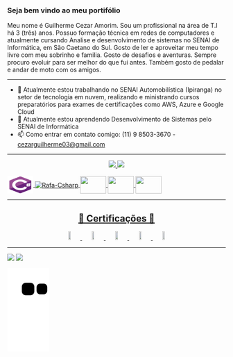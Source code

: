 ### Seja bem vindo ao meu portifólio 
<div>
 Meu nome é Guilherme Cezar Amorim. Sou um profissional na área de T.I há 3 (três) anos. Possuo formação técnica em redes de computadores e atualmente cursando Analise e desenvolvimento de sistemas no SENAI de Informática, em São Caetano do Sul. 
  Gosto de ler e aproveitar meu tempo livre com meu sobrinho e familia. Gosto de desafios e aventuras. Sempre procuro evoluir para ser melhor do que fui antes. Também gosto de pedalar e andar de moto com os amigos.
 
 <hr>

 - 🔭 Atualmente estou trabalhando no SENAI Automobilística (Ipiranga) no setor de tecnologia em nuvem, realizando e ministrando cursos preparatórios para exames de certificações 
 como AWS, Azure e Google Cloud
- 🌱 Atualmente estou aprendendo Desenvolvimento de Sistemas pelo SENAI de Informática
- 📫 Como entrar em contato comigo: (11) 9 8503-3670 - cezarguilherme03@gmail.com
 
 <hr>
 
</div>


<div align="center">
  <a href="https://github.com/G648">
  <img height="160em" src="https://github-readme-stats.vercel.app/api?username=G648&show_icons=true&theme=dark&include_all_commits=true&count_private=true"/>
  <img height="160em" src="https://github-readme-stats.vercel.app/api/top-langs/?username=G648&layout=compact&langs_count=7&theme=dark"/>
</div align="center">
 <div style="display: inline_block"><br>
  <img align="center" alt="Rafa-Csharp" height="40" width="60" src="https://raw.githubusercontent.com/devicons/devicon/master/icons/csharp/csharp-original.svg">
   <img align="center" alt="Rafa-Csharp" height="40" width="60" src="https://img.shields.io/badge/Java-ED8B00?style=for-the-badge&logo=java&logoColor=white">
   <img align="center" height="40" width="60"  src="https://cdn.jsdelivr.net/gh/devicons/devicon/icons/amazonwebservices/amazonwebservices-original.svg"/>
    <img align="center" height="40" width="60"  src="https://cdn.jsdelivr.net/gh/devicons/devicon/icons/linux/linux-original.svg" />
  <img align="center" height="40" width="60" src="https://github.com/G648/G648/assets/54600850/a3e9e98f-53da-4eec-a5aa-de4d37ac488c" />


</div>
 </div>
 
 <hr> 
 
  <div align="center">
  <h2>📝 Certificações 📝</h2>
 <a href="https://www.credly.com/badges/e2225cc3-cf95-43c1-9993-203ba053052b/public_url">
  <img width="10%" height="10%"  src="https://images.credly.com/size/680x680/images/3be57d7c-55de-4119-9ca9-738e20c0fae0/Scrum-Foundation-Professional-Certificate-SFPC-2021_.png"/>
 </a>
 <a href="https://www.credly.com/badges/27bc7fde-79eb-4e5d-962a-11522bf20312/public_url">
  <img width="10%" height="10%"  src="https://images.credly.com/size/680x680/images/00634f82-b07f-4bbd-a6bb-53de397fc3a6/image.png"/>
 </a>
<a href="https://www.credly.com/badges/72c6fb98-65d0-4db0-9f5c-53d9f11fe916/public_url">
  <img width="10%" height="10%"  src="https://images.credly.com/size/680x680/images/fc1352af-87fa-4947-ba54-398a0e63322e/security-compliance-and-identity-fundamentals-600x600.png"/>
 </a>
 <a href="https://www.credly.com/badges/65cec5f8-7458-4ef5-abbd-d2d5499b6384/public_url">
  <img width="10%" height="10%"  src="https://images.credly.com/size/680x680/images/be8fcaeb-c769-4858-b567-ffaaa73ce8cf/image.png"/>
 </a>
 <a href="https://www.credly.com/badges/ffc8988f-3d25-44de-a383-98c97e1a5cfc/public_url">
  <img width="10%" height="10%"  src="https://images.credly.com/size/680x680/images/70d71df5-f3dc-4380-9b9d-f22513a70417/CCNAITN__1_.png"/>
 </a>
</div>
 
 <hr>
 
 <div> 
  <a href="https://www.instagram.com/im_cez4r/" target="_blank"><img src="https://img.shields.io/badge/-Instagram-%23E4405F?style=for-the-badge&logo=instagram&logoColor=white" target="_blank"></a>
  <a href="https://www.linkedin.com/in/guilherme-cezar-316a28197/" target="_blank"><img src="https://img.shields.io/badge/-LinkedIn-%230077B5?style=for-the-badge&logo=linkedin&logoColor=white" target="_blank"></a> 
 
  ![Snake animation](https://github.com/rafaballerini/rafaballerini/blob/output/github-contribution-grid-snake.svg)
 
</div>
 
